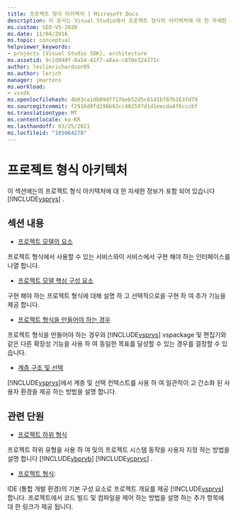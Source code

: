 ```yaml
---
title: 프로젝트 형식 아키텍처 | Microsoft Docs
description: 이 문서는 Visual Studio에서 프로젝트 형식의 아키텍처에 대 한 자세한 정보를 포함 하는 문서에 연결 됩니다.
ms.custom: SEO-VS-2020
ms.date: 11/04/2016
ms.topic: conceptual
helpviewer_keywords:
- projects [Visual Studio SDK], architecture
ms.assetid: 9c1d940f-8a54-41f7-a8aa-c870e324371c
author: leslierichardson95
ms.author: lerich
manager: jmartens
ms.workload:
- vssdk
ms.openlocfilehash: 4b03ca1db09df7176eb52d5c8141bf87b1637d79
ms.sourcegitcommit: f2916d8fd296b92cc402597d1d1eecda4f6cccbf
ms.translationtype: MT
ms.contentlocale: ko-KR
ms.lasthandoff: 03/25/2021
ms.locfileid: "105064278"
---
```

# <a name="project-types-architecture"></a>프로젝트 형식 아키텍처
이 섹션에는의 프로젝트 형식 아키텍처에 대 한 자세한 정보가 포함 되어 있습니다 [!INCLUDE[vsprvs](../../code-quality/includes/vsprvs_md.md)] .

## <a name="in-this-section"></a>섹션 내용
- [프로젝트 모델의 요소](../../extensibility/internals/elements-of-a-project-model.md)

 프로젝트 형식에서 사용할 수 있는 서비스와이 서비스에서 구현 해야 하는 인터페이스를 나열 합니다.

- [프로젝트 모델 핵심 구성 요소](../../extensibility/internals/project-model-core-components.md)

 구현 해야 하는 프로젝트 형식에 대해 설명 하 고 선택적으로을 구현 하 여 추가 기능을 제공 합니다.

- [프로젝트 형식을 만들어야 하는 경우](../../extensibility/internals/when-to-create-project-types.md)

 프로젝트 형식을 만들어야 하는 경우와 [!INCLUDE[vsprvs](../../code-quality/includes/vsprvs_md.md)] vspackage 및 편집기와 같은 다른 확장성 기능을 사용 하 여 동일한 목표를 달성할 수 있는 경우를 결정할 수 있습니다.

- [계층 구조 및 선택](../../extensibility/internals/hierarchies-and-selection.md)

 [!INCLUDE[vsprvs](../../code-quality/includes/vsprvs_md.md)]에서 계층 및 선택 컨텍스트를 사용 하 여 일관적이 고 간소화 된 사용자 환경을 제공 하는 방법을 설명 합니다.

## <a name="related-sections"></a>관련 단원
- [프로젝트 하위 형식](../../extensibility/internals/project-subtypes.md)

 프로젝트 하위 유형을 사용 하 여 및의 프로젝트 시스템 동작을 사용자 지정 하는 방법을 설명 합니다 [!INCLUDE[vbprvb](../../code-quality/includes/vbprvb_md.md)] [!INCLUDE[vcprvc](../../code-quality/includes/vcprvc_md.md)] .

- [프로젝트 형식](../../extensibility/internals/project-types.md):

 IDE (통합 개발 환경)의 기본 구성 요소로 프로젝트 개요를 제공 [!INCLUDE[vsprvs](../../code-quality/includes/vsprvs_md.md)] 합니다. 프로젝트에서 코드 빌드 및 컴파일을 제어 하는 방법을 설명 하는 추가 항목에 대 한 링크가 제공 됩니다.
